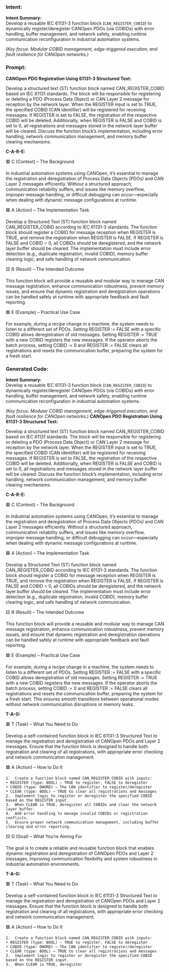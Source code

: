 ### Intent:
**Intent Summary:**  
Develop a reusable IEC 61131-3 function block (`CAN_REGISTER_COBID`) to dynamically register/deregister CANOpen PDOs (via COBIDs) with error handling, buffer management, and network safety, enabling runtime communication reconfiguration in industrial automation systems.  

*(Key focus: Modular COBID management, edge-triggered execution, and fault resilience for CANOpen networks.)*

### Prompt:
**CANOpen PDO Registration Using 61131-3 Structured Text:**

Develop a structured text (ST) function block named CAN_REGISTER_COBID based on IEC 61131 standards. The block will be responsible for registering or deleting a PDO (Process Data Object) or CAN Layer 2 message for reception by the network layer. When the REGISTER input is set to TRUE, the specified COBID (CAN identifier) will be registered for receiving messages. If REGISTER is set to FALSE, the registration of the respective COBID will be deleted. Additionally, when REGISTER is FALSE and COBID is set to 0, all registrations and messages stored in the network layer buffer will be cleared. Discuss the function block’s implementation, including error handling, network communication management, and memory buffer clearing mechanisms.

**C-A-R-E:**

🟥 C (Context) – The Background

In industrial automation systems using CANOpen, it’s essential to manage the registration and deregistration of Process Data Objects (PDOs) and CAN Layer 2 messages efficiently. Without a structured approach, communication reliability suffers, and issues like memory overflow, improper message handling, or difficult debugging can occur—especially when dealing with dynamic message configurations at runtime.

🟩 A (Action) – The Implementation Task

Develop a Structured Text (ST) function block named CAN_REGISTER_COBID according to IEC 61131-3 standards. The function block should register a COBID for message reception when REGISTER is TRUE, and remove the registration when REGISTER is FALSE. If REGISTER is FALSE and COBID = 0, all COBIDs should be deregistered, and the network layer buffer should be cleared. The implementation must include error detection (e.g., duplicate registration, invalid COBID), memory buffer clearing logic, and safe handling of network communication.

🟨 R (Result) – The Intended Outcome

This function block will provide a reusable and modular way to manage CAN message registration, enhance communication robustness, prevent memory issues, and ensure that dynamic registration and deregistration operations can be handled safely at runtime with appropriate feedback and fault reporting.

🟦 E (Example) – Practical Use Case

For example, during a recipe change in a machine, the system needs to listen to a different set of PDOs. Setting REGISTER := FALSE with a specific COBID allows deregistration of old messages. Setting REGISTER := TRUE with a new COBID registers the new messages. If the operator aborts the batch process, setting COBID := 0 and REGISTER := FALSE clears all registrations and resets the communication buffer, preparing the system for a fresh start.

### Generated Code:
**Intent Summary:**  
Develop a reusable IEC 61131-3 function block (`CAN_REGISTER_COBID`) to dynamically register/deregister CANOpen PDOs (via COBIDs) with error handling, buffer management, and network safety, enabling runtime communication reconfiguration in industrial automation systems.  

*(Key focus: Modular COBID management, edge-triggered execution, and fault resilience for CANOpen networks.)*
**CANOpen PDO Registration Using 61131-3 Structured Text:**

Develop a structured text (ST) function block named CAN_REGISTER_COBID based on IEC 61131 standards. The block will be responsible for registering or deleting a PDO (Process Data Object) or CAN Layer 2 message for reception by the network layer. When the REGISTER input is set to TRUE, the specified COBID (CAN identifier) will be registered for receiving messages. If REGISTER is set to FALSE, the registration of the respective COBID will be deleted. Additionally, when REGISTER is FALSE and COBID is set to 0, all registrations and messages stored in the network layer buffer will be cleared. Discuss the function block’s implementation, including error handling, network communication management, and memory buffer clearing mechanisms.

**C-A-R-E:**

🟥 C (Context) – The Background

In industrial automation systems using CANOpen, it’s essential to manage the registration and deregistration of Process Data Objects (PDOs) and CAN Layer 2 messages efficiently. Without a structured approach, communication reliability suffers, and issues like memory overflow, improper message handling, or difficult debugging can occur—especially when dealing with dynamic message configurations at runtime.

🟩 A (Action) – The Implementation Task

Develop a Structured Text (ST) function block named CAN_REGISTER_COBID according to IEC 61131-3 standards. The function block should register a COBID for message reception when REGISTER is TRUE, and remove the registration when REGISTER is FALSE. If REGISTER is FALSE and COBID = 0, all COBIDs should be deregistered, and the network layer buffer should be cleared. The implementation must include error detection (e.g., duplicate registration, invalid COBID), memory buffer clearing logic, and safe handling of network communication.

🟨 R (Result) – The Intended Outcome

This function block will provide a reusable and modular way to manage CAN message registration, enhance communication robustness, prevent memory issues, and ensure that dynamic registration and deregistration operations can be handled safely at runtime with appropriate feedback and fault reporting.

🟦 E (Example) – Practical Use Case

For example, during a recipe change in a machine, the system needs to listen to a different set of PDOs. Setting REGISTER := FALSE with a specific COBID allows deregistration of old messages. Setting REGISTER := TRUE with a new COBID registers the new messages. If the operator aborts the batch process, setting COBID := 0 and REGISTER := FALSE clears all registrations and resets the communication buffer, preparing the system for a fresh start. This ensures smooth transitions between operational modes without network communication disruptions or memory leaks.

**T-A-G:**

🟥 T (Task) – What You Need to Do

Develop a self-contained function block in IEC 61131-3 Structured Text to manage the registration and deregistration of CANOpen PDOs and Layer 2 messages. Ensure that the function block is designed to handle both registration and clearing of all registrations, with appropriate error checking and network communication management.

🟩 A (Action) – How to Do It

	1.	Create a function block named CAN_REGISTER_COBID with inputs:
	• REGISTER (type: BOOL) – TRUE to register, FALSE to deregister
	• COBID (type: DWORD) – The CAN identifier to register/deregister
	• CLEAR (type: BOOL) – TRUE to clear all registrations and messages
	2.	Implement logic to register or deregister the specified COBID based on the REGISTER input.
	3.	When CLEAR is TRUE, deregister all COBIDs and clear the network layer buffer.
	4.	Add error handling to manage invalid COBIDs or registration conflicts.
	5.	Ensure proper network communication management, including buffer clearing and error reporting.

🟨 G (Goal) – What You’re Aiming For

The goal is to create a reliable and reusable function block that enables dynamic registration and deregistration of CANOpen PDOs and Layer 2 messages, improving communication flexibility and system robustness in industrial automation environments.

**T-A-G:**

🟥 T (Task) – What You Need to Do

Develop a self-contained function block in IEC 61131-3 Structured Text to manage the registration and deregistration of CANOpen PDOs and Layer 2 messages. Ensure that the function block is designed to handle both registration and clearing of all registrations, with appropriate error checking and network communication management.

🟩 A (Action) – How to Do It

	1.	Create a function block named CAN_REGISTER_COBID with inputs:
	• REGISTER (type: BOOL) – TRUE to register, FALSE to deregister
	• COBID (type: DWORD) – The CAN identifier to register/deregister
	• CLEAR (type: BOOL) – TRUE to clear all registrations and messages
	2.	Implement logic to register or deregister the specified COBID based on the REGISTER input.
	3.	When CLEAR is TRUE, deregister
